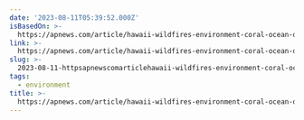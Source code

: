 ```yaml
---
date: '2023-08-11T05:39:52.000Z'
isBasedOn: >-
  https://apnews.com/article/hawaii-wildfires-environment-coral-ocean-drinking-water-2c0249a661136eef7ebc304c0af95954?taid=64d5c44fb029ae0001271bc8
link: >-
  https://apnews.com/article/hawaii-wildfires-environment-coral-ocean-drinking-water-2c0249a661136eef7ebc304c0af95954?taid=64d5c44fb029ae0001271bc8
slug: >-
  2023-08-11-httpsapnewscomarticlehawaii-wildfires-environment-coral-ocean-drinking-water-2c0249a661136eef7ebc304c0af95954taid64d5c44fb029ae0001271bc8
tags:
  - environment
title: >-
  https://apnews.com/article/hawaii-wildfires-environment-coral-ocean-drinking-water-2c0249a661136eef7ebc304c0af95954?taid=64d5c44fb029ae0001271bc8
---
```


